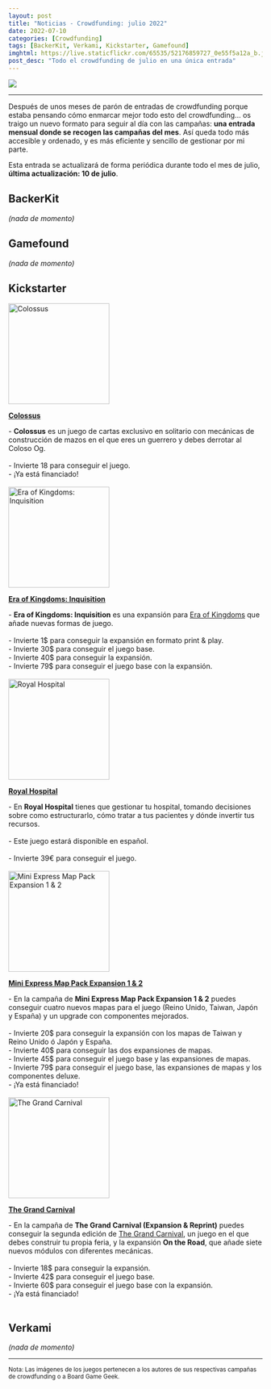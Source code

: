 ```yaml
---
layout: post
title: "Noticias - Crowdfunding: julio 2022"
date: 2022-07-10
categories: [Crowdfunding]
tags: [BackerKit, Verkami, Kickstarter, Gamefound]
imghtml: https://live.staticflickr.com/65535/52176859727_0e55f5a12a_b.jpg
post_desc: "Todo el crowdfunding de julio en una única entrada"
---
```


![](https://live.staticflickr.com/65535/52176859727_0e55f5a12a_b.jpg)

<hr>

Después de unos meses de parón de entradas de crowdfunding porque estaba
pensando cómo enmarcar mejor todo esto del crowdfunding... os traigo un nuevo
formato para seguir al día con las campañas: **una entrada mensual donde se
recogen las campañas del mes**. Así queda todo más accesible y ordenado, y es
más eficiente y sencillo de gestionar por mi parte.

Esta entrada se actualizará de forma periódica durante todo el mes de julio,
**última actualización: 10 de julio**.

## BackerKit

*(nada de momento)*

## Gamefound

*(nada de momento)*

## Kickstarter

<div class="row">
    <div class="col-md-3">
        <img width="200" height="200"
            src="https://cf.geekdo-images.com/8n-grDOGGuL-F23sk17p0Q__imagepage/img/KhzwftoQeHUS9489Y9cMGp9Tb18=/fit-in/900x600/filters:no_upscale():strip_icc()/pic6924927.jpg"
            class="img-thumbnail" alt="Colossus">
    </div>
    <div class="col-md-9">
        <p>
            <a target="_blank" 
                href="https://www.kickstarter.com/projects/alone-editions/colossus-by-alone-editions?ref=mazmorreoensolitario">
            <strong>Colossus</strong>
            </a>
        </p>
        - <strong>Colossus</strong> es un juego de cartas exclusivo en
        solitario con mecánicas de construcción de mazos en el que eres un
        guerrero y debes derrotar al Coloso Og.
        <br>
        <br>
	         - Invierte 18 para conseguir el juego.<br>
         - ¡Ya está financiado!
    </div>
</div>
<br>

<div class="row">
    <div class="col-md-3">
        <img width="200" height="200"
            src="https://cf.geekdo-images.com/FU48lF8WTtZuKnDb_L4mfQ__imagepage/img/UExh2GFKDAqISfhIvEQmzGm1TBE=/fit-in/900x600/filters:no_upscale():strip_icc()/pic5428427.png"
            class="img-thumbnail" alt="Era of Kingdoms: Inquisition">
    </div>
    <div class="col-md-9">
        <p>
            <a target="_blank" 
                href="https://www.kickstarter.com/projects/eraofkingdoms/era-of-kingdoms-inquisition?ref=mazmorreoensolitario">
            <strong>Era of Kingdoms: Inquisition</strong>
            </a>
        </p>
        - <strong>Era of Kingdoms: Inquisition</strong> es una expansión para
        <a href="https://boardgamegeek.com/boardgame/237023/era-kingdoms">Era
        of Kingdoms</a> que añade nuevas formas de juego.
        <br>
        <br>
	         - Invierte 1$ para conseguir la expansión en formato print & play.<br>
         - Invierte 30$ para conseguir el juego base.<br>
         - Invierte 40$ para conseguir la expansión.<br>
         - Invierte 79$ para conseguir el juego base con la expansión.<br>
    </div>
</div>
<br>

<div class="row">
    <div class="col-md-3">
        <img width="200" height="200"
            src="https://cf.geekdo-images.com/16YEN8BHWdFwAjM1L8Ks9A__imagepage/img/adHrlRh9Dqj6iT97lwzy3-6nbpQ=/fit-in/900x600/filters:no_upscale():strip_icc()/pic5907758.png"
            class="img-thumbnail" alt="Royal Hospital">
    </div>
    <div class="col-md-9">
        <p>
            <a target="_blank" 
                href="https://www.kickstarter.com/projects/royalhospital/royal-hospital?ref=mazmorreoensolitario">
            <strong>Royal Hospital</strong>
            </a>
        </p>
        - En <strong>Royal Hospital</strong> tienes que gestionar tu hospital,
        tomando decisiones sobre como estructurarlo, cómo tratar a tus
        pacientes y dónde invertir tus recursos.
        <br>
        <br>
	        - Este juego estará disponible en español.
            <br>
            <br>
         - Invierte 39€ para conseguir el juego.<br>
    </div>
</div>
<br>

<div class="row">
    <div class="col-md-3">
        <img width="200" height="200"
            src="https://cf.geekdo-images.com/YDeF09Qs37-tB28Uhx6y-Q__imagepage/img/taOfGpIkKIUc8y1rF5oF9VHn6KA=/fit-in/900x600/filters:no_upscale():strip_icc()/pic6244209.jpg"
            class="img-thumbnail" alt="Mini Express️ Map Pack Expansion 1 & 2">
    </div>
    <div class="col-md-9">
        <p>
            <a target="_blank" 
                href="https://www.kickstarter.com/projects/moaideas/mini-express-map-pack-expansion-1-and-2?ref=mazmorreoensolitario">
            <strong>Mini Express️ Map Pack Expansion 1 & 2</strong>
            </a>
        </p>
        - En la campaña de <strong>Mini Express️ Map Pack Expansion 1 &
        2</strong> puedes conseguir cuatro nuevos mapas para el juego (Reino
        Unido, Taiwan, Japón y España) y un upgrade con componentes mejorados.
        <br>
        <br>
	         - Invierte 20$ para conseguir la expansión con los mapas de Taiwan
               y Reino Unido ó Japón y España.<br>
         - Invierte 40$ para conseguir las dos expansiones de mapas.<br>
         - Invierte 45$ para conseguir el juego base y las expansiones de mapas.<br>
         - Invierte 79$ para conseguir el juego base, las expansiones de mapas
           y los componentes deluxe.<br>
         - ¡Ya está financiado!
    </div>
</div>
<br>

<div class="row">
    <div class="col-md-3">
        <img width="200" height="200"
            src="https://cf.geekdo-images.com/szzbOmYQR9tCZtZKzbzRRw__imagepage/img/HdRtjln1Rm1O8k0MwlTAQVAqPM0=/fit-in/900x600/filters:no_upscale():strip_icc()/pic4950808.png"
            class="img-thumbnail" alt="The Grand Carnival">
    </div>
    <div class="col-md-9">
        <p>
            <a target="_blank" 
                href="https://www.kickstarter.com/projects/uproarious/the-grand-carnival-expansion-and-reprint?ref=mazmorreoensolitario">
            <strong>The Grand Carnival</strong>
            </a>
        </p>
        - En la campaña de <strong>The Grand Carnival (Expansion &
        Reprint)</strong> puedes conseguir la segunda edición de <a href="https://boardgamegeek.com/boardgame/289081/grand-carnival">The
        Grand Carnival</a>, un juego en el que debes construir tu propia feria,
        y la expansión <strong>On the Road</strong>, que añade siete nuevos
        módulos con diferentes mecánicas.
        <br>
        <br>
	         - Invierte 18$ para conseguir la expansión.<br>
         - Invierte 42$ para conseguir el juego base.<br>
         - Invierte 60$ para conseguir el juego base con la expansión.<br>
         - ¡Ya está financiado!
    </div>
</div>
<br>

## Verkami

*(nada de momento)*


<hr>

<small>Nota: Las imágenes de los juegos pertenecen a los autores de sus
respectivas campañas de crowdfunding o a Board Game Geek.</small>
